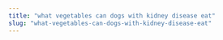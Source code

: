 ```yaml
---
title: "what vegetables can dogs with kidney disease eat"
slug: "what-vegetables-can-dogs-with-kidney-disease-eat"
---
```


